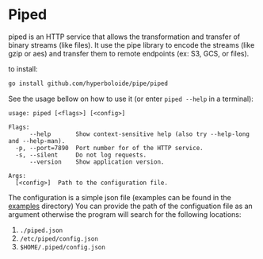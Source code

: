 # Piped
piped is an HTTP service that allows the transformation and transfer of binary streams (like files). It use the pipe library
to encode the streams (like gzip or aes) and transfer them to remote endpoints (ex: S3, GCS, or files).

to install:
```sh
go install github.com/hyperboloide/pipe/piped
```

See the usage bellow on how to use it (or enter `piped --help` in a terminal):
```
usage: piped [<flags>] [<config>]

Flags:
      --help       Show context-sensitive help (also try --help-long and --help-man).
  -p, --port=7890  Port number for of the HTTP service.
  -s, --silent     Do not log requests.
      --version    Show application version.

Args:
  [<config>]  Path to the configuration file.
```
The configuration is a simple json file (examples can be found in the [examples](https://github.com/hyperboloide/pipe/tree/master/piped/examples)
directory)
You can provide the path of the configuation file as an argument otherwise the program will search for the following locations:
1. `./piped.json`
2. `/etc/piped/config.json`
3. `$HOME/.piped/config.json`
